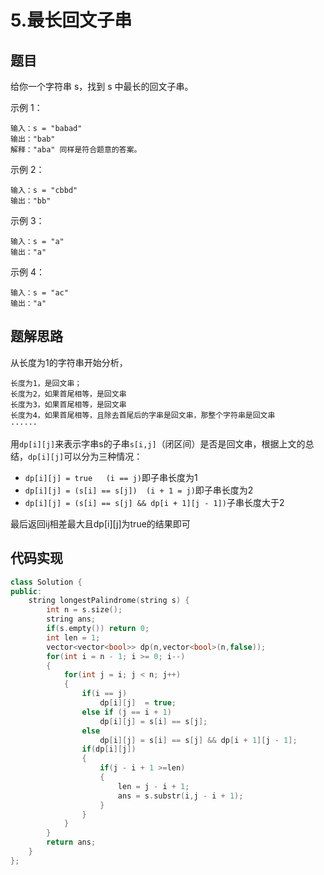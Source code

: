 # 5.最长回文子串 
## 题目

给你一个字符串 s，找到 s 中最长的回文子串。

示例 1：
```
输入：s = "babad"
输出："bab"
解释："aba" 同样是符合题意的答案。
```
示例 2：
```
输入：s = "cbbd"
输出："bb"
```
示例 3：
```
输入：s = "a"
输出："a"
```
示例 4：
```
输入：s = "ac"
输出："a"
```

## 题解思路
从长度为1的字符串开始分析，
```
长度为1，是回文串；    
长度为2，如果首尾相等，是回文串     
长度为3，如果首尾相等，是回文串
长度为4，如果首尾相等，且除去首尾后的字串是回文串，那整个字符串是回文串  
······
```
用`dp[i][j]`来表示字串s的子串`s[i,j]`（闭区间）是否是回文串，根据上文的总结，`dp[i][j]`可以分为三种情况：   

- `dp[i][j] = true   (i == j)`即子串长度为1
- `dp[i][j] = (s[i] == s[j])  (i + 1 = j)`即子串长度为2
- `dp[i][j] = (s[i] == s[j] && dp[i + 1][j - 1])`子串长度大于2

最后返回ij相差最大且dp[i][j]为true的结果即可

## 代码实现
```C++
class Solution {
public:
    string longestPalindrome(string s) {
        int n = s.size();
        string ans;
        if(s.empty()) return 0;
        int len = 1;
        vector<vector<bool>> dp(n,vector<bool>(n,false));
        for(int i = n - 1; i >= 0; i--)
        {
            for(int j = i; j < n; j++)
            {
                if(i == j) 
                    dp[i][j]  = true;
                else if (j == i + 1)
                    dp[i][j] = s[i] == s[j];
                else
                    dp[i][j] = s[i] == s[j] && dp[i + 1][j - 1];
                if(dp[i][j])
                {
                    if(j - i + 1 >=len)
                    {
                        len = j - i + 1;
                        ans = s.substr(i,j - i + 1);
                    }
                }
            }
        }
        return ans;
    }
};
```
